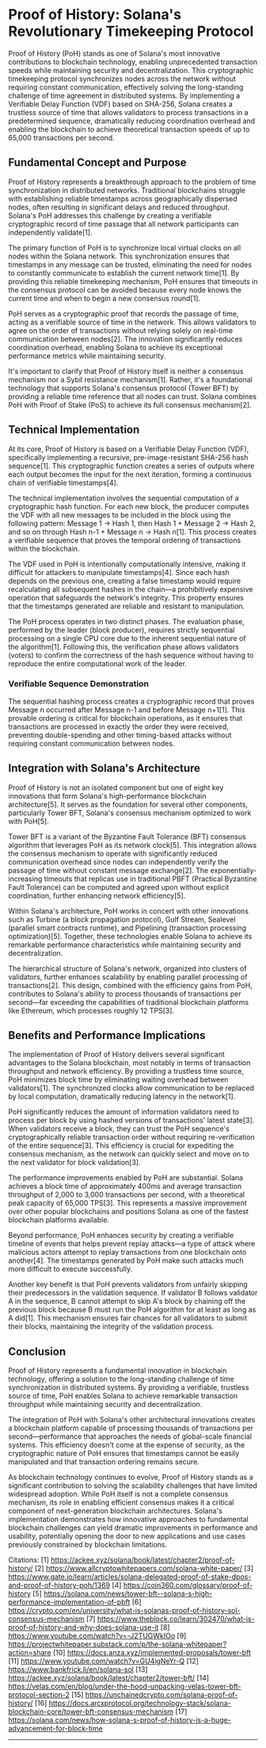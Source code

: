 # Proof of History: Solana's Revolutionary Timekeeping Protocol

Proof of History (PoH) stands as one of Solana's most innovative contributions to blockchain technology, enabling unprecedented transaction speeds while maintaining security and decentralization. This cryptographic timekeeping protocol synchronizes nodes across the network without requiring constant communication, effectively solving the long-standing challenge of time agreement in distributed systems. By implementing a Verifiable Delay Function (VDF) based on SHA-256, Solana creates a trustless source of time that allows validators to process transactions in a predetermined sequence, dramatically reducing coordination overhead and enabling the blockchain to achieve theoretical transaction speeds of up to 65,000 transactions per second.

## Fundamental Concept and Purpose

Proof of History represents a breakthrough approach to the problem of time synchronization in distributed networks. Traditional blockchains struggle with establishing reliable timestamps across geographically dispersed nodes, often resulting in significant delays and reduced throughput. Solana's PoH addresses this challenge by creating a verifiable cryptographic record of time passage that all network participants can independently validate[1].

The primary function of PoH is to synchronize local virtual clocks on all nodes within the Solana network. This synchronization ensures that timestamps in any message can be trusted, eliminating the need for nodes to constantly communicate to establish the current network time[1]. By providing this reliable timekeeping mechanism, PoH ensures that timeouts in the consensus protocol can be avoided because every node knows the current time and when to begin a new consensus round[1].

PoH serves as a cryptographic proof that records the passage of time, acting as a verifiable source of time in the network. This allows validators to agree on the order of transactions without relying solely on real-time communication between nodes[2]. The innovation significantly reduces coordination overhead, enabling Solana to achieve its exceptional performance metrics while maintaining security.

It's important to clarify that Proof of History itself is neither a consensus mechanism nor a Sybil resistance mechanism[1]. Rather, it's a foundational technology that supports Solana's consensus protocol (Tower BFT) by providing a reliable time reference that all nodes can trust. Solana combines PoH with Proof of Stake (PoS) to achieve its full consensus mechanism[2].

## Technical Implementation

At its core, Proof of History is based on a Verifiable Delay Function (VDF), specifically implementing a recursive, pre-image-resistant SHA-256 hash sequence[1]. This cryptographic function creates a series of outputs where each output becomes the input for the next iteration, forming a continuous chain of verifiable timestamps[4].

The technical implementation involves the sequential computation of a cryptographic hash function. For each new block, the producer computes the VDF with all new messages to be included in the block using the following pattern: Message 1 → Hash 1, then Hash 1 + Message 2 → Hash 2, and so on through Hash n-1 + Message n → Hash n[1]. This process creates a verifiable sequence that proves the temporal ordering of transactions within the blockchain.

The VDF used in PoH is intentionally computationally intensive, making it difficult for attackers to manipulate timestamps[4]. Since each hash depends on the previous one, creating a false timestamp would require recalculating all subsequent hashes in the chain—a prohibitively expensive operation that safeguards the network's integrity. This property ensures that the timestamps generated are reliable and resistant to manipulation.

The PoH process operates in two distinct phases. The evaluation phase, performed by the leader (block producer), requires strictly sequential processing on a single CPU core due to the inherent sequential nature of the algorithm[1]. Following this, the verification phase allows validators (voters) to confirm the correctness of the hash sequence without having to reproduce the entire computational work of the leader.

### Verifiable Sequence Demonstration

The sequential hashing process creates a cryptographic record that proves Message n occurred after Message n-1 and before Message n+1[1]. This provable ordering is critical for blockchain operations, as it ensures that transactions are processed in exactly the order they were received, preventing double-spending and other timing-based attacks without requiring constant communication between nodes.

## Integration with Solana's Architecture

Proof of History is not an isolated component but one of eight key innovations that form Solana's high-performance blockchain architecture[5]. It serves as the foundation for several other components, particularly Tower BFT, Solana's consensus mechanism optimized to work with PoH[5].

Tower BFT is a variant of the Byzantine Fault Tolerance (BFT) consensus algorithm that leverages PoH as its network clock[5]. This integration allows the consensus mechanism to operate with significantly reduced communication overhead since nodes can independently verify the passage of time without constant message exchange[2]. The exponentially-increasing timeouts that replicas use in traditional PBFT (Practical Byzantine Fault Tolerance) can be computed and agreed upon without explicit coordination, further enhancing network efficiency[5].

Within Solana's architecture, PoH works in concert with other innovations such as Turbine (a block propagation protocol), Gulf Stream, Sealevel (parallel smart contracts runtime), and Pipelining (transaction processing optimization)[5]. Together, these technologies enable Solana to achieve its remarkable performance characteristics while maintaining security and decentralization.

The hierarchical structure of Solana's network, organized into clusters of validators, further enhances scalability by enabling parallel processing of transactions[2]. This design, combined with the efficiency gains from PoH, contributes to Solana's ability to process thousands of transactions per second—far exceeding the capabilities of traditional blockchain platforms like Ethereum, which processes roughly 12 TPS[3].

## Benefits and Performance Implications

The implementation of Proof of History delivers several significant advantages to the Solana blockchain, most notably in terms of transaction throughput and network efficiency. By providing a trustless time source, PoH minimizes block time by eliminating waiting overhead between validators[1]. The synchronized clocks allow communication to be replaced by local computation, dramatically reducing latency in the network[1].

PoH significantly reduces the amount of information validators need to process per block by using hashed versions of transactions' latest state[3]. When validators receive a block, they can trust the PoH sequence's cryptographically reliable transaction order without requiring re-verification of the entire sequence[3]. This efficiency is crucial for expediting the consensus mechanism, as the network can quickly select and move on to the next validator for block validation[3].

The performance improvements enabled by PoH are substantial. Solana achieves a block time of approximately 400ms and average transaction throughput of 2,000 to 3,000 transactions per second, with a theoretical peak capacity of 65,000 TPS[3]. This represents a massive improvement over other popular blockchains and positions Solana as one of the fastest blockchain platforms available.

Beyond performance, PoH enhances security by creating a verifiable timeline of events that helps prevent replay attacks—a type of attack where malicious actors attempt to replay transactions from one blockchain onto another[4]. The timestamps generated by PoH make such attacks much more difficult to execute successfully.

Another key benefit is that PoH prevents validators from unfairly skipping their predecessors in the validation sequence. If validator B follows validator A in the sequence, B cannot attempt to skip A's block by chaining off the previous block because B must run the PoH algorithm for at least as long as A did[1]. This mechanism ensures fair chances for all validators to submit their blocks, maintaining the integrity of the validation process.

## Conclusion

Proof of History represents a fundamental innovation in blockchain technology, offering a solution to the long-standing challenge of time synchronization in distributed systems. By providing a verifiable, trustless source of time, PoH enables Solana to achieve remarkable transaction throughput while maintaining security and decentralization.

The integration of PoH with Solana's other architectural innovations creates a blockchain platform capable of processing thousands of transactions per second—performance that approaches the needs of global-scale financial systems. This efficiency doesn't come at the expense of security, as the cryptographic nature of PoH ensures that timestamps cannot be easily manipulated and that transaction ordering remains secure.

As blockchain technology continues to evolve, Proof of History stands as a significant contribution to solving the scalability challenges that have limited widespread adoption. While PoH itself is not a complete consensus mechanism, its role in enabling efficient consensus makes it a critical component of next-generation blockchain architectures. Solana's implementation demonstrates how innovative approaches to fundamental blockchain challenges can yield dramatic improvements in performance and usability, potentially opening the door to new applications and use cases previously constrained by blockchain limitations.

Citations:
[1] https://ackee.xyz/solana/book/latest/chapter2/proof-of-history/
[2] https://www.allcryptowhitepapers.com/solana-white-paper/
[3] https://www.gate.io/learn/articles/solana-delegated-proof-of-stake-dpos-and-proof-of-history-poh/1369
[4] https://coin360.com/glossary/proof-of-history
[5] https://solana.com/news/tower-bft--solana-s-high-performance-implementation-of-pbft
[6] https://crypto.com/en/university/what-is-solanas-proof-of-history-sol-consensus-mechanism
[7] https://www.theblock.co/learn/302470/what-is-proof-of-history-and-why-does-solana-use-it
[8] https://www.youtube.com/watch?v=-J2TUGWkIOo
[9] https://projectwhitepaper.substack.com/p/the-solana-whitepaper?action=share
[10] https://docs.anza.xyz/implemented-proposals/tower-bft
[11] https://www.youtube.com/watch?v=GU4igNeYr-Q
[12] https://www.bankfrick.li/en/solana-sol
[13] https://ackee.xyz/solana/book/latest/chapter2/tower-bft/
[14] https://velas.com/en/blog/under-the-hood-unpacking-velas-tower-bft-protocol-section-2
[15] https://unchainedcrypto.com/solana-proof-of-history/
[16] https://docs.arcxprotocol.org/technology-stack/solana-blockchain-core/tower-bft-consensus-mechanism
[17] https://solana.com/news/how-solana-s-proof-of-history-is-a-huge-advancement-for-block-time

---
